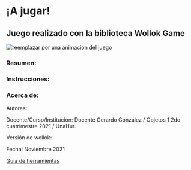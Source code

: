 # ¡A jugar! 

## Juego realizado con la biblioteca Wollok Game

![reemplazar por una animación del juego](https://d33wubrfki0l68.cloudfront.net/1ba3cf64b23a4ac786d7432121abbd782794730c/ce83b/documentacion/conceptos/images/wollokcharacter.gif)

### Resumen:


### Instrucciones:


### Acerca de:

Autores: 

Docente/Curso/Institución: Docente Gerardo Gonzalez / Objetos 1 2do cuatrimestre 2021 / UnaHur.

Versión de wollok:

Fecha: Noviembre 2021

[Guía de herramientas](https://www.wollok.org/documentacion/conceptos/)

